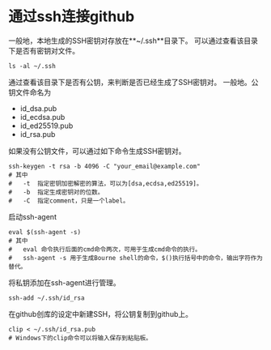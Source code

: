 # 通过ssh连接github

一般地，本地生成的SSH密钥对存放在**~/.ssh**目录下。
可以通过查看该目录下是否有密钥对文件。

```
ls -al ~/.ssh
```

通过查看该目录下是否有公钥，来判断是否已经生成了SSH密钥对。
一般地。公钥文件命名为

- id_dsa.pub
- id_ecdsa.pub
- id_ed25519.pub
- id_rsa.pub

如果没有公钥文件，可以通过如下命令生成SSH密钥对。

```
ssh-keygen -t rsa -b 4096 -C "your_email@example.com"
# 其中
#   -t  指定密钥加密解密的算法，可以为[dsa,ecdsa,ed25519]。
#   -b  指定生成密钥对的位数。
#   -C  指定comment，只是一个label。
```

启动ssh-agent

```
eval $(ssh-agent -s)
# 其中
#   eval 命令执行后面的cmd命令两次，可用于生成cmd命令的执行。
#   ssh-agent -s 用于生成Bourne shell的命令，$()执行括号中的命令，输出字符作为替代。
```

将私钥添加在ssh-agent进行管理。

```
ssh-add ~/.ssh/id_rsa
```

在github创库的设定中新建SSH，将公钥复制到github上。

```
clip < ~/.ssh/id_rsa.pub
# Windows下的clip命令可以将输入保存到粘贴板。
```